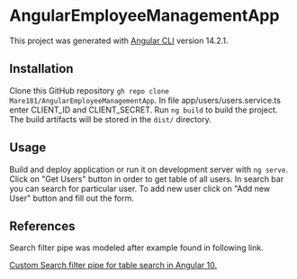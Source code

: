 # AngularEmployeeManagementApp

This project was generated with [Angular CLI](https://github.com/angular/angular-cli) version 14.2.1.

## Installation

Clone this GitHub repository `gh repo clone Mare181/AngularEmployeeManagementApp`.
In file app/users/users.service.ts enter CLIENT_ID and CLIENT_SECRET.
Run `ng build` to build the project. The build artifacts will be stored in the `dist/` directory.

## Usage

Build and deploy application or run it on development server with `ng serve`.
Click on "Get Users" button in order to get table of all users. In search bar you can search for particular user. To add new user click on "Add new User" button and fill out the form.

## References

Search filter pipe was modeled after example found in following link.

[Custom Search filter pipe for table search in Angular 10.](https://jhapriti09.medium.com/custom-search-filter-pipe-for-table-search-in-angular-10-4b8a0f42513d)
